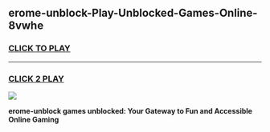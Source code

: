 
## erome-unblock-Play-Unblocked-Games-Online-8vwhe
<h3>
<a href="https://premium76.site?title=erome-unblock&ref=25A">CLICK TO PLAY</a></h3>
<hr>

<h3>
<a href="https://premium76.site?title=erome-unblock&ref=25A">CLICK 2 PLAY</a>
  
</h3>

<a href="https://premium76.site?title=erome-unblock&ref=25A"><img src="https://clearcache.store/games.png"></a>


**erome-unblock games unblocked: Your Gateway to Fun and Accessible Online Gaming**
